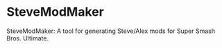# SteveModMaker
SteveModMaker: A tool for generating Steve/Alex mods for Super Smash Bros. Ultimate.
